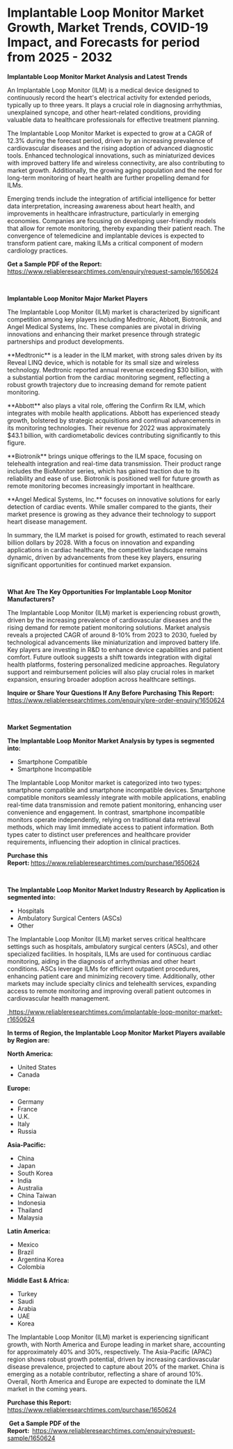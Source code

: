 <p><h1>Implantable Loop Monitor Market Growth, Market Trends, COVID-19 Impact, and Forecasts for period from 2025 - 2032</h1></p><p><strong>Implantable Loop Monitor Market Analysis and Latest Trends</strong></p>
<p><p>An Implantable Loop Monitor (ILM) is a medical device designed to continuously record the heart's electrical activity for extended periods, typically up to three years. It plays a crucial role in diagnosing arrhythmias, unexplained syncope, and other heart-related conditions, providing valuable data to healthcare professionals for effective treatment planning. </p><p>The Implantable Loop Monitor Market is expected to grow at a CAGR of 12.3% during the forecast period, driven by an increasing prevalence of cardiovascular diseases and the rising adoption of advanced diagnostic tools. Enhanced technological innovations, such as miniaturized devices with improved battery life and wireless connectivity, are also contributing to market growth. Additionally, the growing aging population and the need for long-term monitoring of heart health are further propelling demand for ILMs.</p><p>Emerging trends include the integration of artificial intelligence for better data interpretation, increasing awareness about heart health, and improvements in healthcare infrastructure, particularly in emerging economies. Companies are focusing on developing user-friendly models that allow for remote monitoring, thereby expanding their patient reach. The convergence of telemedicine and implantable devices is expected to transform patient care, making ILMs a critical component of modern cardiology practices.</p></p>
<p><strong>Get a Sample PDF of the Report:&nbsp;</strong> <a href="https://www.reliableresearchtimes.com/enquiry/request-sample/1650624?utm_campaign=2237&utm_medium=2&utm_source=Github&utm_content=ia&utm_term=13042025&utm_id=implantable-loop-monitor">https://www.reliableresearchtimes.com/enquiry/request-sample/1650624</a></p>
<p>&nbsp;</p>
<p><strong>Implantable Loop Monitor Major Market Players</strong></p>
<p><p>The Implantable Loop Monitor (ILM) market is characterized by significant competition among key players including Medtronic, Abbott, Biotronik, and Angel Medical Systems, Inc. These companies are pivotal in driving innovations and enhancing their market presence through strategic partnerships and product developments.</p><p>**Medtronic** is a leader in the ILM market, with strong sales driven by its Reveal LINQ device, which is notable for its small size and wireless technology. Medtronic reported annual revenue exceeding $30 billion, with a substantial portion from the cardiac monitoring segment, reflecting a robust growth trajectory due to increasing demand for remote patient monitoring.</p><p>**Abbott** also plays a vital role, offering the Confirm Rx ILM, which integrates with mobile health applications. Abbott has experienced steady growth, bolstered by strategic acquisitions and continual advancements in its monitoring technologies. Their revenue for 2022 was approximately $43.1 billion, with cardiometabolic devices contributing significantly to this figure.</p><p>**Biotronik** brings unique offerings to the ILM space, focusing on telehealth integration and real-time data transmission. Their product range includes the BioMonitor series, which has gained traction due to its reliability and ease of use. Biotronik is positioned well for future growth as remote monitoring becomes increasingly important in healthcare.</p><p>**Angel Medical Systems, Inc.** focuses on innovative solutions for early detection of cardiac events. While smaller compared to the giants, their market presence is growing as they advance their technology to support heart disease management.</p><p>In summary, the ILM market is poised for growth, estimated to reach several billion dollars by 2028. With a focus on innovation and expanding applications in cardiac healthcare, the competitive landscape remains dynamic, driven by advancements from these key players, ensuring significant opportunities for continued market expansion.</p></p>
<p>&nbsp;</p>
<p><strong>What Are The Key Opportunities For Implantable Loop Monitor Manufacturers?</strong></p>
<p><p>The Implantable Loop Monitor (ILM) market is experiencing robust growth, driven by the increasing prevalence of cardiovascular diseases and the rising demand for remote patient monitoring solutions. Market analysis reveals a projected CAGR of around 8-10% from 2023 to 2030, fueled by technological advancements like miniaturization and improved battery life. Key players are investing in R&D to enhance device capabilities and patient comfort. Future outlook suggests a shift towards integration with digital health platforms, fostering personalized medicine approaches. Regulatory support and reimbursement policies will also play crucial roles in market expansion, ensuring broader adoption across healthcare settings.</p></p>
<p><strong>Inquire or Share Your Questions If Any Before Purchasing This Report:</strong> <a href="https://www.reliableresearchtimes.com/enquiry/pre-order-enquiry/1650624?utm_campaign=2237&utm_medium=2&utm_source=Github&utm_content=ia&utm_term=13042025&utm_id=implantable-loop-monitor">https://www.reliableresearchtimes.com/enquiry/pre-order-enquiry/1650624</a></p>
<p>&nbsp;</p>
<p><strong>Market Segmentation</strong></p>
<p><strong>The Implantable Loop Monitor Market Analysis by types is segmented into:</strong></p>
<p><ul><li>Smartphone Compatible</li><li>Smartphone Incompatible</li></ul></p>
<p><p>The Implantable Loop Monitor market is categorized into two types: smartphone compatible and smartphone incompatible devices. Smartphone compatible monitors seamlessly integrate with mobile applications, enabling real-time data transmission and remote patient monitoring, enhancing user convenience and engagement. In contrast, smartphone incompatible monitors operate independently, relying on traditional data retrieval methods, which may limit immediate access to patient information. Both types cater to distinct user preferences and healthcare provider requirements, influencing their adoption in clinical practices.</p></p>
<p><strong>Purchase this Report:&nbsp;</strong><a href="https://www.reliableresearchtimes.com/purchase/1650624?utm_campaign=2237&utm_medium=2&utm_source=Github&utm_content=ia&utm_term=13042025&utm_id=implantable-loop-monitor">https://www.reliableresearchtimes.com/purchase/1650624</a></p>
<p>&nbsp;</p>
<p><strong>The Implantable Loop Monitor Market Industry Research by Application is segmented into:</strong></p>
<p><ul><li>Hospitals</li><li>Ambulatory Surgical Centers (ASCs)</li><li>Other</li></ul></p>
<p><p>The Implantable Loop Monitor (ILM) market serves critical healthcare settings such as hospitals, ambulatory surgical centers (ASCs), and other specialized facilities. In hospitals, ILMs are used for continuous cardiac monitoring, aiding in the diagnosis of arrhythmias and other heart conditions. ASCs leverage ILMs for efficient outpatient procedures, enhancing patient care and minimizing recovery time. Additionally, other markets may include specialty clinics and telehealth services, expanding access to remote monitoring and improving overall patient outcomes in cardiovascular health management.</p></p>
<p><a href="https://www.reliableresearchtimes.com/implantable-loop-monitor-market-r1650624?utm_campaign=2237&utm_medium=2&utm_source=Github&utm_content=ia&utm_term=13042025&utm_id=implantable-loop-monitor">&nbsp;https://www.reliableresearchtimes.com/implantable-loop-monitor-market-r1650624</a></p>
<p><strong>In terms of Region, the Implantable Loop Monitor Market Players available by Region are:</strong></p>
<p>
    <p> <strong> North America: </strong>
        <ul>
            <li>United States</li>
            <li>Canada</li>
        </ul>
        </p> 
    <p> <strong> Europe: </strong>
        <ul>
            <li>Germany</li>
            <li>France</li>
            <li>U.K.</li>
            <li>Italy</li>
            <li>Russia</li>
        </ul>
        </p> 
    <p> <strong> Asia-Pacific: </strong>
        <ul>
            <li>China</li>
            <li>Japan</li>
            <li>South Korea</li>
            <li>India</li>
            <li>Australia</li>
            <li>China Taiwan</li>
            <li>Indonesia</li>
            <li>Thailand</li>
            <li>Malaysia</li>
        </ul>
        </p> 
    <p> <strong> Latin America: </strong>
        <ul>
            <li>Mexico</li>
            <li>Brazil</li>
            <li>Argentina Korea</li>
            <li>Colombia</li>
        </ul>
        </p> 
    <p> <strong> Middle East & Africa: </strong>
        <ul>
            <li>Turkey</li>
            <li>Saudi</li>
            <li>Arabia</li>
            <li>UAE</li>
            <li>Korea</li>
        </ul>
    </p>
    </p>
<p><p>The Implantable Loop Monitor (ILM) market is experiencing significant growth, with North America and Europe leading in market share, accounting for approximately 40% and 30%, respectively. The Asia-Pacific (APAC) region shows robust growth potential, driven by increasing cardiovascular disease prevalence, projected to capture about 20% of the market. China is emerging as a notable contributor, reflecting a share of around 10%. Overall, North America and Europe are expected to dominate the ILM market in the coming years.</p></p>
<p><strong>Purchase this Report: </strong><a href="https://www.reliableresearchtimes.com/purchase/1650624?utm_campaign=2237&utm_medium=2&utm_source=Github&utm_content=ia&utm_term=13042025&utm_id=implantable-loop-monitor">https://www.reliableresearchtimes.com/purchase/1650624</a></p>
<p>&nbsp;<strong>Get a Sample PDF of the Report:&nbsp;&nbsp;</strong><a href="https://www.reliableresearchtimes.com/enquiry/request-sample/1650624?utm_campaign=2237&utm_medium=2&utm_source=Github&utm_content=ia&utm_term=13042025&utm_id=implantable-loop-monitor">https://www.reliableresearchtimes.com/enquiry/request-sample/1650624</a></p>
<p><strong></strong></p>
<p><p></p><p></p><p></p></p>